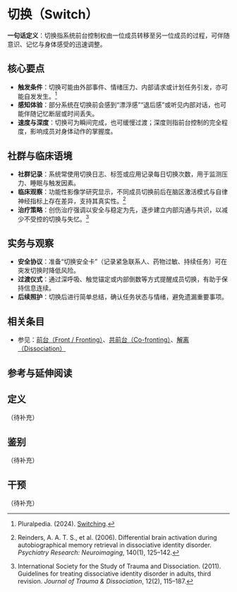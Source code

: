 # 切换（Switch）

**一句话定义**：切换指系统前台控制权由一位成员转移至另一位成员的过程，可伴随意识、记忆与身体感受的迅速调整。

## 核心要点

- **触发条件**：切换可能由外部事件、情绪压力、内部请求或计划任务引发，亦可能自发发生。[^pluralpedia-switch]
- **感知体验**：部分系统在切换前会感到“漂浮感”“退后感”或听见内部对话，也可能伴随记忆断层或时间丢失。
- **速度与深度**：切换可为瞬间完成，也可缓慢过渡；深度则指前台控制的完全程度，影响成员对身体动作的掌握度。

## 社群与临床语境

- **社群记录**：系统常使用切换日志、标签或应用记录每日切换次数，用于监测压力、睡眠与触发因素。
- **临床观察**：功能性影像学研究显示，不同成员切换前后在脑区激活模式与自律神经指标上存在差异，支持其真实性。[^reinders2006]
- **治疗策略**：创伤治疗强调以安全与稳定为先，逐步建立内部沟通与共识，以减少不受控的切换与失忆。[^isstd2011]

## 实务与观察

- **安全协议**：准备“切换安全卡”（记录紧急联系人、药物过敏、持续任务）可在突发切换时降低风险。
- **过渡仪式**：通过深呼吸、触觉锚定或内部倒数等方式提醒成员切换，有助于保持信息连续。
- **后续照护**：切换后进行简单总结，确认任务状态与情绪，避免遗漏重要事项。

## 相关条目

- 参见：[前台（Front / Fronting）](前台.md)、[共前台（Co-fronting）](共前台.md)、[解离（Dissociation）](解离.md)

## 参考与延伸阅读

[^pluralpedia-switch]: Pluralpedia. (2024). [Switching](https://pluralpedia.org/w/Switching).
[^reinders2006]: Reinders, A. A. T. S., et al. (2006). Differential brain activation during autobiographical memory retrieval in dissociative identity disorder. *Psychiatry Research: Neuroimaging*, 140(1), 125–142.
[^isstd2011]: International Society for the Study of Trauma and Dissociation. (2011). Guidelines for treating dissociative identity disorder in adults, third revision. *Journal of Trauma & Dissociation*, 12(2), 115–187.

## 定义
（待补充）

## 鉴别
（待补充）

## 干预
（待补充）
